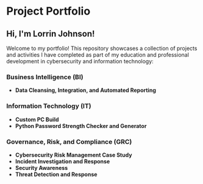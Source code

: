 # Project Portfolio

## Hi, I'm Lorrin Johnson!
Welcome to my portfolio! This repository showcases a collection of projects and activities I have completed as part of my education and professional development in cybersecurity and information technology:

### Business Intelligence (BI)
- **Data Cleansing, Integration, and Automated Reporting**
### Information Technology (IT)
- **Custom PC Build**
- **Python Password Strength Checker and Generator**
### Governance, Risk, and Compliance (GRC)
- **Cybersecurity Risk Management Case Study**
- **Incident Investigation and Response**
- **Security Awareness**
- **Threat Detection and Response**
